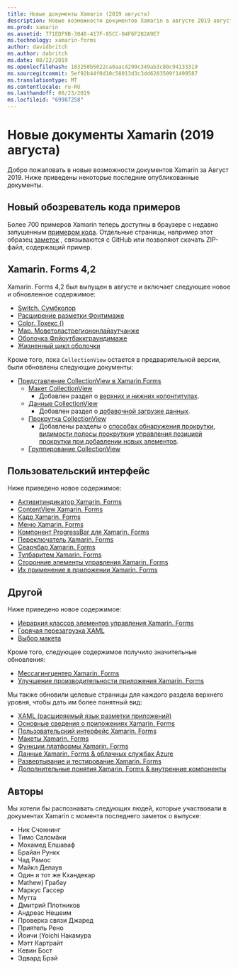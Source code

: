 ```yaml
---
title: Новые документы Xamarin (2019 августа)
description: Новые возможности документов Xamarin в августе 2019 августа.
ms.prod: xamarin
ms.assetid: 771EDF9B-3048-417F-85CC-04F6F282A9E7
ms.technology: xamarin-forms
author: davidbritch
ms.author: dabritch
ms.date: 08/22/2019
ms.openlocfilehash: 183250b5022ca0aac4299c349ab3c80c94133319
ms.sourcegitcommit: 5ef92b44f0d10c58013d3c3dd6283509f1499587
ms.translationtype: MT
ms.contentlocale: ru-RU
ms.lasthandoff: 08/23/2019
ms.locfileid: "69987258"
---
```

# <a name="xamarin-docs-whats-new-august-2019"></a>Новые документы Xamarin (2019 августа)

Добро пожаловать в новые возможности документов Xamarin за Август 2019. Ниже приведены некоторые последние опубликованные документы.

## <a name="new-sample-code-browser"></a>Новый обозреватель кода примеров

Более 700 примеров Xamarin теперь доступны в браузере с недавно запущенным [примером кода](https://docs.microsoft.com/samples/browse/?products=xamarin). Отдельные страницы, например этот образец [заметок](https://docs.microsoft.com/samples/xamarin/xamarin-forms-samples/getstarted-notes-singlepage/) , связываются с GitHub или позволяют скачать ZIP-файл, содержащий пример.

## <a name="xamarinforms-42"></a>Xamarin. Forms 4,2

Xamarin. Forms 4,2 был выпущен в августе и включает следующее новое и обновленное содержимое:

- [Switch. Сумбколор](~/xamarin-forms/user-interface/switch.md#switch-appearance)
- [Расширение разметки Фонтимаже](~/xamarin-forms/xaml/markup-extensions/consuming.md#fontimage-markup-extension)
- [Color. Тохекс ()](~/xamarin-forms/user-interface/colors.md#additional-methods)
- [Map. Моветоластрегиононлайаутчанже](~/xamarin-forms/user-interface/map.md#map-region-and-mapspan)
- [Оболочка Флйоутбаккграундимаже](~/xamarin-forms/app-fundamentals/shell/flyout.md#flyout-background-image)
- [Жизненный цикл оболочки](~/xamarin-forms/app-fundamentals/shell/lifecycle.md)

Кроме того, пока `CollectionView` остается в предварительной версии, были обновлены следующие документы:

- [Представление CollectionView в Xamarin.Forms](~/xamarin-forms/user-interface/collectionview/index.md)
  - [Макет CollectionView](~/xamarin-forms/user-interface/collectionview/layout.md)
    - Добавлен раздел о [верхних и нижних колонтитулах](~/xamarin-forms/user-interface/collectionview/layout.md#headers-and-footers).
  - [Данные CollectionView](~/xamarin-forms/user-interface/collectionview/populate-data.md)
    - Добавлен раздел о [добавочной загрузке данных](~/xamarin-forms/user-interface/collectionview/populate-data.md#load-data-incrementally).
  - [Прокрутка CollectionView](~/xamarin-forms/user-interface/collectionview/scrolling.md)
    - Добавлены разделы о [способах обнаружения прокрутки](~/xamarin-forms/user-interface/collectionview/scrolling.md#detect-scrolling), [видимости полосы прокрутки](~/xamarin-forms/user-interface/collectionview/scrolling.md#scroll-bar-visibility)и [управления позицией прокрутки при добавлении новых элементов](~/xamarin-forms/user-interface/collectionview/scrolling.md#control-scroll-position-when-new-items-are-added).
  - [Группирование CollectionView](~/xamarin-forms/user-interface/collectionview/grouping.md)

## <a name="user-interface"></a>Пользовательский интерфейс

Ниже приведено новое содержимое:

- [Активитиндикатор Xamarin. Forms](~/xamarin-forms/user-interface/activityindicator.md)
- [ContentView Xamarin. Forms](~/xamarin-forms/user-interface/layouts/contentview.md)
- [Кадр Xamarin. Forms](~/xamarin-forms/user-interface/layouts/frame.md)
- [Меню Xamarin. Forms](~/xamarin-forms/user-interface/menuitem.md)
- [Компонент ProgressBar для Xamarin. Forms](~/xamarin-forms/user-interface/progressbar.md)
- [Переключатель Xamarin. Forms](~/xamarin-forms/user-interface/switch.md)
- [Сеарчбар Xamarin. Forms](~/xamarin-forms/user-interface/searchbar.md)
- [Тулбаритем Xamarin. Forms](~/xamarin-forms/user-interface/toolbaritem.md)
- [Сторонние элементы управления Xamarin. Forms](~/xamarin-forms/user-interface/controls/thirdparty.md)
- [Их применение в приложении Xamarin. Forms](~/xamarin-forms/user-interface/theming.md)

## <a name="other"></a>Другой

Ниже приведено новое содержимое:

- [Иерархия классов элементов управления Xamarin. Forms](~/xamarin-forms/internals/class-hierarchy.md)
- [Горячая перезагрузка XAML](~/xamarin-forms/xaml/hot-reload.md)
- [Выбор макета](~/xamarin-forms/user-interface/layouts/choose-layout.md)

Кроме того, следующее содержимое получило значительные обновления:

- [Мессагингцентер Xamarin. Forms](~/xamarin-forms/app-fundamentals/messaging-center.md)
- [Улучшение производительности приложения Xamarin. Forms](~/xamarin-forms/deploy-test/performance.md)

Мы также обновили целевые страницы для каждого раздела верхнего уровня, чтобы дать им более понятный вид:

- [XAML (расширяемый язык разметки приложений)](~/xamarin-forms/xaml/index.yml)
- [Основные сведения о приложениях Xamarin. Forms](~/xamarin-forms/app-fundamentals/index.yml)
- [Пользовательский интерфейс Xamarin. Forms](~/xamarin-forms/user-interface/index.yml)
- [Макеты Xamarin. Forms](~/xamarin-forms/user-interface/layouts/index.yml)
- [Функции платформы Xamarin. Forms](~/xamarin-forms/platform/index.yml)
- [Данные Xamarin. Forms & облачных службах Azure](~/xamarin-forms/data-cloud/index.yml)
- [Развертывание и тестирование Xamarin. Forms](~/xamarin-forms/deploy-test/index.yml)
- [Дополнительные понятия Xamarin. Forms & внутренние компоненты](~/xamarin-forms/internals/index.yml)

## <a name="contributors"></a>Авторы

Мы хотели бы распознавать следующих людей, которые участвовали в документах Xamarin с момента последнего заметок о выпуске:

- Ник Счоннинг
- Тимо Саломäки
- Мохамед Елшаваф
- Брайан Рункк
- Чад Рамос
- Майкл Депаув
- Один и тот же Кхандекар
- Mathew) Грабау
- Маркус Гассер
- Мутта
- Дмитрий Плотников
- Андреас Нешеим
- Проверка связи Джаред
- Приятель Рено
- Йоичи (Yoichi Накамура
- Мэтт Картрайт
- Кевин Бост
- Эдвард Брэй
